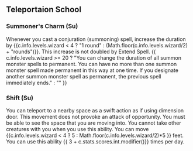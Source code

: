 ## **Teleportaion School**

### **Summoner's Charm** (Su)
Whenever you cast a conjuration (summoning) spell, increase the duration by {{c.info.levels.wizard < 4 ? "1 round" : (Math.floor(c.info.levels.wizard/2) + "rounds")}}. This increase is not doubled by Extend Spell.
{{ c.info.levels.wizard >= 20 ? "You can change the duration of all summon monster spells to permanent. You can have no more than one summon monster spell made permanent in this way at one time. If you designate another summon monster spell as permanent, the previous spell immediately ends." : "" }}

### **Shift** (Su)
You can teleport to a nearby space as a swift action as if using dimension door. This movement does not provoke an attack of opportunity. You must be able to see the space that you are moving into. You cannot take other creatures with you when you use this ability. You can move {{c.info.levels.wizard < 4 ? 5 : Math.floor(c.info.levels.wizard/2)*5 }} feet. You can use this ability {{ 3 + c.stats.scores.int.modifier()}} times per day.